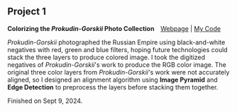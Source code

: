 ## Project 1

**Colorizing the _Prokudin-Gorskii_ Photo Collection**&emsp;[Webpage](https://davidpaulwei.github.io/cs180/proj1/) | [My Code](https://github.com/davidpaulwei/cs180/tree/main/proj1/code)

_Prokudin-Gorskii_ photographed the Russian Empire using black-and-white negatives with red, green and blue filters, hoping future technologies could stack the three layers to produce colored image. I took the digitized negatives of _Prokudin-Gorskii_'s work to produce the RGB color image. The original three color layers from _Prokudin-Gorskii_'s work were not accurately aligned, so I designed an alignment algorithm using **Image Pyramid** and **Edge Detection** to preprocess the layers before stacking them together. 

Finished on Sept 9, 2024.
